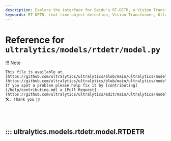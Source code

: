 ```yaml
---
description: Explore the interface for Baidu's RT-DETR, a Vision Transformer-based real-time object detector in the Ultralytics Docs. Learn more about its efficient hybrid encoding and IoU-aware query selection.
keywords: RT-DETR, real-time object detection, Vision Transformer, Ultralytics, model interface, Baidu, hybrid encoding, IoU-aware query selection, machine learning, AI
---
```


# Reference for `ultralytics/models/rtdetr/model.py`

!!! Note

    This file is available at [https://github.com/ultralytics/ultralytics/blob/main/ultralytics/models/rtdetr/model.py](https://github.com/ultralytics/ultralytics/blob/main/ultralytics/models/rtdetr/model.py). If you spot a problem please help fix it by [contributing](/help/contributing.md) a [Pull Request](https://github.com/ultralytics/ultralytics/edit/main/ultralytics/models/rtdetr/model.py) 🛠️. Thank you 🙏!

<br><br>

## ::: ultralytics.models.rtdetr.model.RTDETR

<br><br>